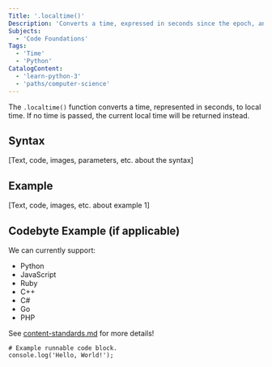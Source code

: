 ```yaml
---
Title: '.localtime()'
Description: 'Converts a time, expressed in seconds since the epoch, and coverts it to the local time.' 
Subjects:
  - 'Code Foundations'
Tags:
  - 'Time'
  - 'Python'
CatalogContent:
  - 'learn-python-3'
  - 'paths/computer-science'
---
```


The `.localtime()` function converts a time, represented in seconds, to local time. If no time is passed, the current local time will be returned instead.

## Syntax

[Text, code, images, parameters, etc. about the syntax]

## Example

[Text, code, images, etc. about example 1]

## Codebyte Example (if applicable)

We can currently support:

- Python
- JavaScript
- Ruby
- C++
- C#
- Go
- PHP

See [content-standards.md](https://github.com/Codecademy/docs/blob/main/documentation/content-standards.md) for more details!

```codebyte/js
# Example runnable code block.
console.log('Hello, World!');
```
